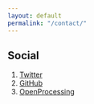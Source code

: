 ```yaml
---
layout: default
permalink: "/contact/"
---
```


<!--- * Email: [email@site.com](mailto:email@site.com) --->

## Social

1. [Twitter](https://twitter.com/planet403)
2. [GitHub](https://github.com/xrcyz)
3. [OpenProcessing](https://openprocessing.org/user/43936)